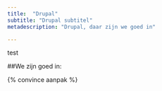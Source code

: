 ```yaml
---
title:  "Drupal"
subtitle: "Drupal subtitel"
metadescription: "Drupal, daar zijn we goed in"

---
```

test

##We zijn goed in:

{% convince aanpak %}
